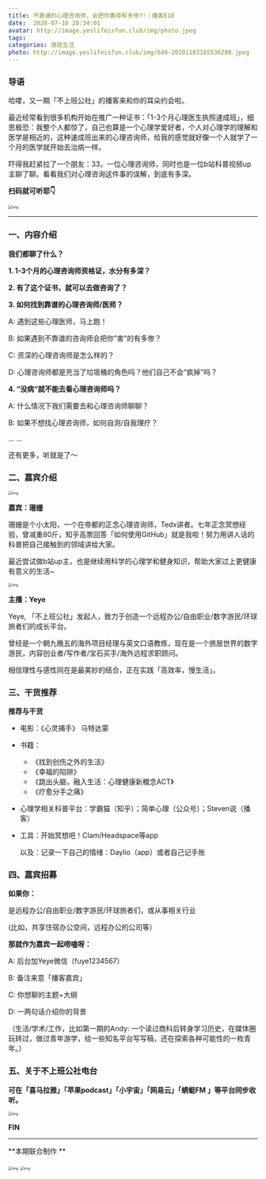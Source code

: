```yaml
---
title: 不靠谱的心理咨询师，会把你害得有多惨?!｜播客E18
date:  2020-07-10 20:34:01
avatar: http://image.yeslifeisfun.club/img/photo.jpeg
tags: 
categories: 游民生活
photo: http://image.yeslifeisfun.club/img/640-20201103165536280.jpeg
---
```


### 导语

哈喽，又一期「不上班公社」的播客来和你的耳朵约会啦。

最近经常看到很多机构开始在推广一种证书：「1-3个月心理医生执照速成班」，细思极恐：我整个人都惊了，自己也算是一个心理学爱好者，个人对心理学的理解和医学是相近的，这种速成班出来的心理咨询师，给我的感觉就好像一个人就学了一个月的医学就开始去治病一样。

吓得我赶紧拉了一个朋友：33，一位心理咨询师，同时也是一位b站科普视频up主聊了聊。看看我们对心理咨询这件事的误解，到底有多深。

**扫码就可听耶👇**



<img src="http://image.yeslifeisfun.club/img/640-20201103165536280.jpeg" alt="img" style="zoom:50%;" />

------





### 一、内容介绍



**我们都聊了什么？**

 

**1. 1-3个月的心理咨询师资格证，水分有多深？**

**2. 有了这个证书，就可以去做咨询了？**

 

**3. 如何找到靠谱的心理咨询师/医师？**

A: 遇到这些心理医师，马上跑！

B: 如果遇到不靠谱的咨询师会把你”害“的有多惨？

C: 资深的心理咨询师是怎么样的？

D: 心理咨询师都是充当了垃圾桶的角色吗？他们自己不会“疯掉”吗？

 

**4. “没病“就不能去看心理咨询师吗？**

A: 什么情况下我们需要去和心理咨询师聊聊？

B: 如果不想找心理咨询师，如何自测/自我理疗？

... ...



还有更多，听就是了～

 



### 二、嘉宾介绍

<img src="http://image.yeslifeisfun.club/img/640-20201103165622421.jpeg" alt="img" style="zoom:50%;" />

**嘉宾：珊姗**



珊姗是个小太阳，一个在帝都的正念心理咨询师，Tedx讲者。七年正念冥想经验，曾减重80斤，知乎高票回答「如何使用GitHub」就是我啦！努力用讲人话的科普把自己接触到的领域讲给大家。



最近尝试做b站up主，也是继续用科学的心理学和健身知识，帮助大家过上更健康有意义的生活~

<img src="http://image.yeslifeisfun.club/img/640-20201103170216337.jpeg" alt="img" style="zoom:50%;" />

**主播：Yeye**

Yeye, 「不上班公社」发起人，致力于创造一个远程办公/自由职业/数字游民/环球旅者们的成长平台。

曾经是一个朝九晚五的海外项目经理与英文口语教练，现在是一个旅居世界的数字游民，内容创业者/写作者/宝石买手/海外远程求职顾问。

相信理性与感性同在是最美妙的结合，正在实践「高效率，慢生活」。





### 三、干货推荐



**推荐与干货**

- 电影：《心灵捕手》 马特达蒙

- 书籍：

  - 《找到创伤之外的生活》
  - 《幸福的陷阱》
  - 《跳出头脑，融入生活：心理健康新概念ACT》
  - 《疗愈分手之痛》

- 心理学相关科普平台：学霸猫（知乎）；简单心理（公众号）；Steven说（播客）

- 工具：开始冥想吧！Clam/Headspace等app

  以及：记录一下自己的情绪：Daylio（app）或者自己记手账

 

### 四、嘉宾招募

 

**如果你：**



是远程办公/自由职业/数字游民/环球旅者们，或从事相关行业

(比如，共享住宿办公空间，远程办公的公司等）

 

**那就作为嘉宾一起唠嗑呀：**



A: 后台加Yeye微信（fuye1234567）

B:  备注来意「播客嘉宾」

C: 你想聊的主题+大纲

D: 一两句话介绍你的背景

（生活/学术/工作，比如第一期的Andy: 一个读过商科后转身学习历史，在媒体圈玩转过，做过青年游学，给一些知名平台写写稿，还在探索各种可能性的一枚青年。）





### 五、关于不上班公社电台



**可在「喜马拉雅」「苹果podcast」「小宇宙」「网易云」「蜻蜓FM 」等平台同步收听。**



<img src="http://image.yeslifeisfun.club/img/640-20201103170438536.jpeg" alt="img" style="zoom:50%;" />





**FIN**



------



**本期联合制作
**

<img src="http://image.yeslifeisfun.club/img/640-20201103170448477.jpeg" alt="img" style="zoom:50%;" />



<img src="http://image.yeslifeisfun.club/img/640-20201103170457738.png" alt="img" style="zoom:50%;" />

 
